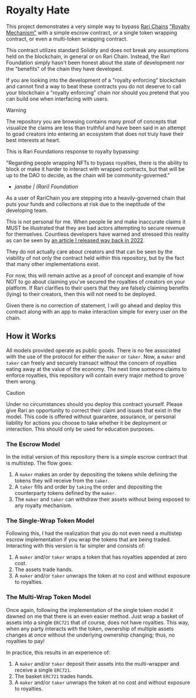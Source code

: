 # Royalty Hate

This project demonstrates a very simple way to bypass [Rari Chains](https://rarichain.org/) ["Royalty Mechanism"](https://rari.docs.caldera.dev/royalty#defining-an-nft-sale) with a simple escrow contract, or a single token wrapping contract, or even a multi-token wrapping contract.

This contract utilizes standard Solidity and does not break any assumptions held on the blockchain, in general or on Rari Chain. Instead, the Rari Foundation simply hasn't been honest about the state of development nor the "benefits" of the chain they have developed.

If you are looking into the development of a "royalty enforcing" blockchain and cannot find a way to beat these contracts you do not deserve to call your blockchain a "royalty enforcing" chain nor should you pretend that you can build one when interfacing with users.

> [!WARNING]
> The repository you are browsing contains many proof of concepts that visualize the claims are less than truthful and have been said in an attempt to goad creators into entering an ecosystem that does not truly have their best interests at heart.
>
> This is Rari Foundations response to royalty bypassing:
>
> "Regarding people wrapping NFTs to bypass royalties, there is the ability to block or make it harder to interact with wrapped contracts, but that will be up to the DAO to decide, as the chain will be community-governed."
>
> - *janabe | (Rari) Foundation*
>
> As a user of RariChain you are stepping into a heavily-governed chain that puts your funds and collections at risk due to the ineptitude of the developing team.
>
> This is not personal for me. When people lie and make inaccurate claims it MUST be illustrated that they are bad actors attempting to secure revenue for themselves. Countless developers have warned and stressed this reality as can be seen by [an article I released way back in 2022](https://chance.utc24.io/paper/read-write-lease/).
>
> They do not actually care about creators and that can be seen by the viability of not only the contract held within this repository, but by the fact that many other implementations exist.
>
> For now, this will remain active as a proof of concept and example of how NOT to go about claiming you've secured the royalties of creators on your platform. If Rari clarifies to their users that they are falsely claiming benefits (lying) to their creators, then this will not need to be deployed.
>
> Given there is no correction of statement, I will go ahead and deploy this contract along with an app to make interaction simple for every user on the chain.

## How it Works

All models provided operate as public goods. There is no fee associated with the use of the protocol for either the `maker` or `taker`. Now, a `maker` and `taker` can freely and securely transact without the concern of royalties eating away at the value of the economy. The next time someone claims to enforce royalties, this repository will contain every major method to prove them wrong.

> [!CAUTION]
> Under no circumstances should you deploy this contract yourself. Please give Rari an opportunity to correct their claim and issues that exist in the model. This code is offered without guarantee, assurance, or personal liability for actions you choose to take whether it be deployment or interaction. This should only be used for education purposes.

### The Escrow Model

In the initial version of this repository there is a simple escrow contract that is multistep. The flow goes:

1. A `maker` makes an order by depositing the tokens while defining the tokens they will receive from the `taker`.
2. A `taker` fills and order by `taking` the order and depositing the counterparty tokens defined by the `maker`.
3. The `maker` and `taker` can withdraw their assets without being exposed to any royalty mechanism.

### The Single-Wrap Token Model

Following this, I had the realization that you do not even need a multistep escrow implementation if you wrap the tokens that are being traded. Interacting with this version is far simpler and consists of:

1. A `maker` and/or `taker` wraps a token that has royalties appended at zero cost.
2. The assets trade hands.
3. A `maker` and/or `taker` unwraps the token at no cost and without exposure to royalties.

### The Multi-Wrap Token Model

Once again, following the implementation of the single token model it dawned on me that there is an even easier method. Just wrap a basket of assets into a single `ERC721` that of course, does not have royalties. This way, when any party interacts with the token, ownership of multiple assets changes at once without the underlying ownership changing; thus, no royalties to pay!

In practice, this results in an experience of:

1. A `maker` and/or `taker` deposit their assets into the multi-wrapper and receive a single `ERC721`.
2. The basket `ERC721` trades hands.
3. A `maker` and/or `taker` unwraps the token at no cost and without exposure to royalties.
